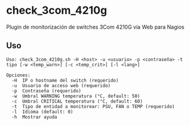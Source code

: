 # check_3com_4210g
Plugin de monitorización de switches 3Com 4210G vía Web para Nagios

## Uso
```
Uso: check_3com_4210g.sh -H <host> -u <usuario> -p <contraseña> -t tipo [-w <temp_warn>] [-c <temp_crit>] [-l <lang>]

Opciones:
  -H  IP o hostname del switch (requerido)
  -u  Usuario de acceso web (requerido)
  -p  Contraseña (requerido)
  -w  Umbral WARNING temperatura (°C, default: 50)
  -c  Umbral CRITICAL temperatura (°C, default: 60)
  -t  Tipo de entidad a monitorear: PSU, FAN o TEMP (requerido)
  -l  Idioma (default: 0)
  -h  Mostrar ayuda
```
